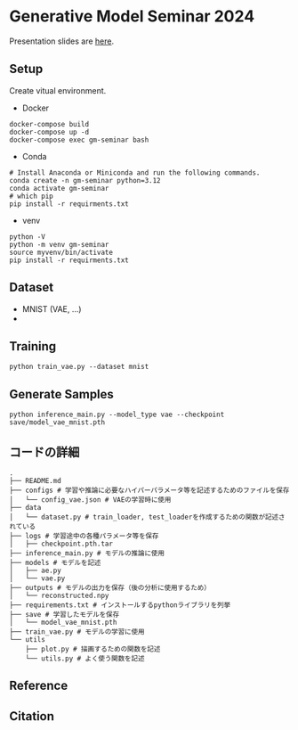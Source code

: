 # Generative Model Seminar 2024
Presentation slides are [here](https://waseda.app.box.com/folder/268416256524).

## Setup
Create vitual environment.
* Docker
```
docker-compose build
docker-compose up -d
docker-compose exec gm-seminar bash
```
* Conda
```
# Install Anaconda or Miniconda and run the following commands.
conda create -n gm-seminar python=3.12
conda activate gm-seminar
# which pip
pip install -r requirments.txt
```
* venv
```
python -V
python -m venv gm-seminar
source myvenv/bin/activate
pip install -r requirments.txt
```
## Dataset
* MNIST (VAE, ...)
* 

## Training
```
python train_vae.py --dataset mnist
```

## Generate Samples
```
python inference_main.py --model_type vae --checkpoint save/model_vae_mnist.pth
```

## コードの詳細
```
.
├── README.md
├── configs # 学習や推論に必要なハイパーパラメータ等を記述するためのファイルを保存
│   └── config_vae.json # VAEの学習時に使用
├── data
│   └── dataset.py # train_loader, test_loaderを作成するための関数が記述されている
├── logs # 学習途中の各種パラメータ等を保存
│   ├── checkpoint.pth.tar
├── inference_main.py # モデルの推論に使用
├── models # モデルを記述
│   ├── ae.py
│   └── vae.py
├── outputs # モデルの出力を保存（後の分析に使用するため）
│   └── reconstructed.npy 
├── requirements.txt # インストールするpythonライブラリを列挙
├── save # 学習したモデルを保存
│   └── model_vae_mnist.pth
├── train_vae.py # モデルの学習に使用
└── utils
    ├── plot.py # 描画するための関数を記述
    └── utils.py # よく使う関数を記述
```

## Reference

## Citation